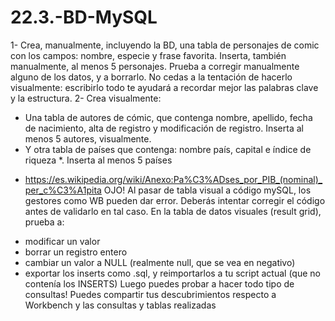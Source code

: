 # 22.3.-BD-MySQL
 
1- Crea, manualmente, incluyendo la BD, una tabla de personajes de comic con los campos: nombre, especie y frase favorita. Inserta, también manualmente,  al menos 5 personajes.
Prueba a corregir manualmente alguno de los datos, y a borrarlo.
No cedas a la tentación de hacerlo visualmente: escribirlo todo te ayudará a recordar mejor las palabras clave y la estructura.
2- Crea visualmente:
- Una tabla de autores de cómic, que contenga nombre, apellido, fecha de nacimiento, alta de registro y modificación de registro. Inserta al menos 5 autores, visualmente.
- Y otra tabla de países que contenga: nombre país, capital e índice de riqueza *. Inserta al menos 5 países
* https://es.wikipedia.org/wiki/Anexo:Pa%C3%ADses_por_PIB_(nominal)_per_c%C3%A1pita
OJO! Al pasar de tabla visual a código mySQL, los gestores como WB pueden dar error. Deberás intentar corregir el código antes de validarlo en tal caso.
En la tabla de datos visuales (result grid), prueba a:
- modificar un valor
- borrar un registro entero
- cambiar un valor a NULL (realmente null, que se vea en negativo)
- exportar los inserts como .sql, y reimportarlos a tu script actual (que no contenía los INSERTS)
Luego puedes probar a hacer todo tipo de consultas!
Puedes compartir tus descubrimientos respecto a Workbench y  las consultas y tablas realizadas
